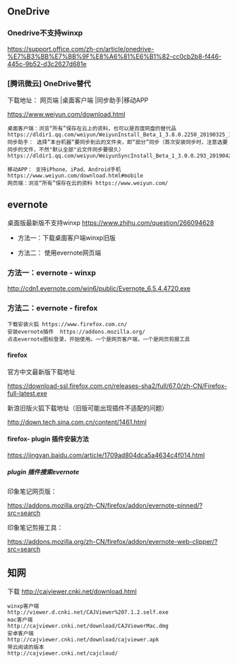 ## OneDrive
### Onedrive不支持winxp
https://support.office.com/zh-cn/article/onedrive-%E7%B3%BB%E7%BB%9F%E8%A6%81%E6%B1%82-cc0cb2b8-f446-445c-9b52-d3c2627d681e
### [腾讯微云] OneDrive替代  
 

下载地址： 网页端 |桌面客户端  |同步助手|移动APP

https://www.weiyun.com/download.html

```
桌面客户端：浏览“所有”保存在云上的资料，也可以是百度网盘的替代品
https://dldir1.qq.com/weiyun/WeiyunInstall_Beta_1_3.8.0.2250_20190325_170901_r30941.exe
同步助手： 选择”本台机器“要同步到云的文件夹，即“部分”同步（首次安装同步时，注意选要同步的文件，不然"默认全部"云文件同步要很久）
https://dldir1.qq.com/weiyun/WeiyunSyncInstall_Beta_1_3.0.0.293_20190428_100126_r57750.exe

移动APP： 支持iPhone、iPad、Android手机  https://www.weiyun.com/download.html#mobile
网页端：浏览“所有”保存在云的资料 https://www.weiyun.com/
```

## evernote 

桌面版最新版不支持winxp
https://www.zhihu.com/question/266094628

- 方法一：下载桌面客户端winxp旧版

- 方法二： 使用evernote网页端


### 方法一：evernote - winxp
http://cdn1.evernote.com/win6/public/Evernote_6.5.4.4720.exe



### 方法二：evernote - firefox 
```
下载安装火狐 https://www.firefox.com.cn/ 
安装evernote插件  https://addons.mozilla.org/
点击evernote图标登录，开始使用。一个是网页客户端，一个是网页剪报工具
```

#### firefox 

官方中文最新版下载地址

https://download-ssl.firefox.com.cn/releases-sha2/full/67.0/zh-CN/Firefox-full-latest.exe

新浪旧版火狐下载地址（旧版可能出现插件不适配的问题）

http://down.tech.sina.com.cn/content/1461.html

#### firefox- plugin 插件安装方法

https://jingyan.baidu.com/article/1709ad804dca5a4634c4f014.html

##### plugin  插件搜索evernote

印象笔记网页版：

https://addons.mozilla.org/zh-CN/firefox/addon/evernote-pinned/?src=search

印象笔记剪报工具：

https://addons.mozilla.org/zh-CN/firefox/addon/evernote-web-clipper/?src=search



## 知网 

下载
http://cajviewer.cnki.net/download.html
```
winxp客户端
http://viewer.d.cnki.net/CAJViewer%207.1.2.self.exe
mac客户端
http://cajviewer.cnki.net/download/CAJViewerMac.dmg
安卓客户端
http://cajviewer.cnki.net/download/cajviewer.apk
带云阅读的版本
http://cajviewer.cnki.net/cajcloud/
```

